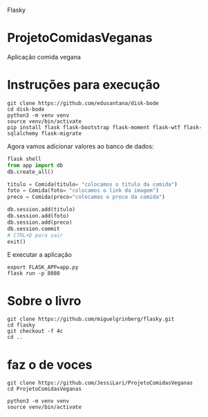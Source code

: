 Flasky
# ProjetoComidasVeganas
Aplicação comida vegana


# Instruções para execução

```
git clone https://github.com/edusantana/disk-bode
cd disk-bode
python3 -m venv venv
source venv/bin/activate
pip install flask flask-bootstrap flask-moment flask-wtf flask-sqlalchemy flask-migrate
```

Agora vamos adicionar valores ao banco de dados:

```python
flask shell
from app import db
db.create_all()

titulo = Comida(titulo= "colocamos o titulo da comida")
foto = Comida(foto= "colocamos o link da imagem")
preco = Comida(preco="colocamos o preco da comida")

db.session.add(titulo)
db.session.add(foto)
db.session.add(preco)
db.session.commit
# CTRL+D para sair
exit()
```

E executar a aplicação

```
export FLASK_APP=app.py
flask run -p 8080
```

# Sobre o livro

```
git clone https://github.com/miguelgrinberg/flasky.git
cd flasky
git checkout -f 4c
cd ..
```

# faz o de voces

```
git clone https://github.com/JessiLari/ProjetoComidasVeganas
cd ProjetoComidasVeganas

python3 -m venv venv
source venv/bin/activate
```
